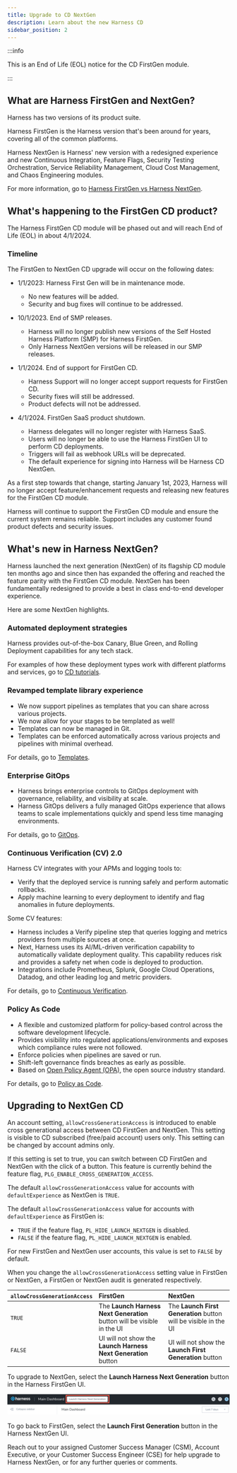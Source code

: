 ```yaml
---
title: Upgrade to CD NextGen
description: Learn about the new Harness CD
sidebar_position: 2
---
```


:::info

This is an End of Life (EOL) notice for the CD FirstGen module.

:::

## What are Harness FirstGen and NextGen?

Harness has two versions of its product suite.

Harness FirstGen is the Harness version that's been around for years, covering all of the common platforms.

Harness NextGen is Harness' new version with a redesigned experience and new Continuous Integration, Feature Flags, Security Testing Orchestration, Service Reliability Management, Cloud Cost Management, and Chaos Engineering modules.

For more information, go to [Harness FirstGen vs Harness NextGen](../../../getting-started/harness-first-gen-vs-harness-next-gen.md).

## What's happening to the FirstGen CD product?

The Harness FirstGen CD module will be phased out and will reach End of Life (EOL) in about 4/1/2024. 

### Timeline
The FirstGen to NextGen CD upgrade will occur on the following dates:

- 1/1/2023: Harness First Gen will be in maintenance mode. 
  - No new features will be added.
  - Security and bug fixes will continue to be addressed.


- 10/1/2023. End of SMP releases.
  - Harness will no longer publish new versions of the Self Hosted Harness Platform (SMP) for Harness FirstGen.
  - Only Harness NextGen versions will be released in our SMP releases. 


- 1/1/2024. End of support for FirstGen CD.
  - Harness Support will no longer accept support requests for FirstGen CD.
  - Security fixes will still be addressed.
  - Product defects will not be addressed.


- 4/1/2024. FirstGen SaaS product shutdown.
  - Harness delegates will no longer register with Harness SaaS.
  - Users will no longer be able to use the Harness FirstGen UI to perform CD deployments.
  - Triggers will fail as webhook URLs will be deprecated.
  - The default experience for signing into Harness will be Harness CD NextGen. 

As a first step towards that change, starting January 1st, 2023, Harness will no longer accept feature/enhancement requests and releasing new features for the FirstGen CD module.

Harness will continue to support the FirstGen CD module and ensure the current system remains reliable. Support includes any customer found product defects and security issues.

## What's new in Harness NextGen?

Harness launched the next generation (NextGen) of its flagship CD module ten months ago and since then has expanded the offering and reached the feature parity with the FirstGen CD module. NextGen has been fundamentally redesigned to provide a best in class end-to-end developer experience. 

Here are some NextGen highlights.

### Automated deployment strategies

Harness provides out-of-the-box Canary, Blue Green, and Rolling Deployment capabilities for any tech stack.

For examples of how these deployment types work with different platforms and services, go to [CD tutorials](/docs/category/cd-tutorials).

### Revamped template library experience

- We now support pipelines as templates that you can share across various projects.
- We now allow for your stages to be templated as well!
- Templates can now be managed in Git.
- Templates can be enforced automatically across various projects and pipelines with minimal overhead.

For details, go to [Templates](/docs/category/templates).

### Enterprise GitOps

- Harness brings enterprise controls to GitOps deployment with governance, reliability, and visibility at scale.
- Harness GitOps delivers a fully managed GitOps experience that allows teams to scale implementations quickly and spend less time managing environments.

For details, go to [GitOps](/docs/category/gitops).

### Continuous Verification (CV) 2.0

Harness CV integrates with your APMs and logging tools to:

- Verify that the deployed service is running safely and perform automatic rollbacks.
- Apply machine learning to every deployment to identify and flag anomalies in future deployments.

Some CV features:
- Harness includes a Verify pipeline step that queries logging and metrics providers from multiple sources at once.
- Next, Harness uses its AI/ML-driven verification capability to automatically validate deployment quality. This capability reduces risk and provides a safety net when code is deployed to production.
- Integrations include Prometheus, Splunk, Google Cloud Operations, Datadog, and other leading log and metric providers.

For details, go to [Continuous Verification](/docs/category/continuous-verification).

### Policy As Code 

- A flexible and customized platform for policy-based control across the software development lifecycle.
- Provides visibility into regulated applications/environments and exposes which compliance rules were not followed.
- Enforce policies when pipelines are saved or run.
- Shift-left governance finds breaches as early as possible.
- Based on [Open Policy Agent (OPA)](https://www.openpolicyagent.org/), the open source industry standard.

For details, go to [Policy as Code](/docs/category/policy-as-code).

## Upgrading to NextGen CD

An account setting, `allowCrossGenerationAccess` is introduced to enable cross generational access between CD FirstGen and NextGen. This setting is visible to CD subscribed (free/paid account) users only. This setting can be changed by account admins only. 

If this setting is set to true, you can switch between CD FirstGen and NextGen with the click of a button. This feature is currently behind the feature flag, `PLG_ENABLE_CROSS_GENERATION_ACCESS`.

The default `allowCrossGenerationAccess` value for accounts with `defaultExperience` as NextGen is `TRUE`. 

The default `allowCrossGenerationAccess` value for accounts with `defaultExperience` as FirstGen is:

* `TRUE` if the feature flag, `PL_HIDE_LAUNCH_NEXTGEN` is disabled.  
* `FALSE` if the feature flag, `PL_HIDE_LAUNCH_NEXTGEN` is enabled.

For new FirstGen and NextGen user accounts, this value is set to `FALSE` by default.

When you change the `allowCrossGenerationAccess` setting value in FirstGen or NextGen, a FirstGen or NextGen audit is generated respectively.

| `allowCrossGenerationAccess` | FirstGen | NextGen |
| :---| :--- | :--- |
| `TRUE` | The **Launch Harness Next Generation** button will be visible in the UI | The **Launch First Generation** button will be visible in the UI |
| `FALSE` | UI will not show the **Launch Harness Next Generation** button | UI will not show the **Launch First Generation** button |

To upgrade to NextGen, select the **Launch Harness Next Generation** button in the Harness FirstGen UI. 

![](./static/launch-harness-next-gen.png)

To go back to FirstGen, select the **Launch First Generation** button in the Harness NextGen UI.

Reach out to your assigned Customer Success Manager (CSM), Account Executive, or your Customer Success Engineer (CSE) for help upgrade to Harness NextGen, or for any further queries or comments. 
